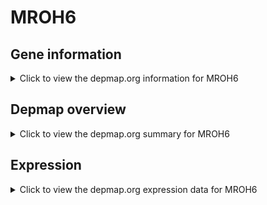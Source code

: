<h1>MROH6</h1>

<h2>Gene information</h2>
<details>
  <summary>Click to view the depmap.org information for MROH6</summary>
  <p><a href="https://depmap.org/portal/gene/MROH6?tab=about" target="_BLANK">Open page in a new tab...</a></p>
  <iframe src="https://depmap.org/portal/gene/MROH6?tab=about" style="border:none;width:100%;height:800px"></iframe>
</details>

<h2>Depmap overview</h2>
<details>
  <summary>Click to view the depmap.org summary for MROH6</summary>
  <p><a href="https://depmap.org/portal/gene/MROH6?tab=overview" target="_BLANK">Open page in a new tab...</a></p>
  <iframe src="https://depmap.org/portal/gene/MROH6?tab=overview" style="border:none;width:100%;height:800px"></iframe>
</details>

<h2>Expression</h2>
<details>
  <summary>Click to view the depmap.org expression data for MROH6</summary>
  <p><a href="https://depmap.org/portal/gene/MROH6?tab=characterization" target="_BLANK">Open page in a new tab...</a></p>
  <iframe src="https://depmap.org/portal/gene/MROH6?tab=characterization" style="border:none;width:100%;height:800px"></iframe>
</details>


<!--
<h2>Reactome Pathway diagram</h2>
<details>
  <summary>Click to view the Reactome pathway for MROH6</summary>
  <p><a href="PURL" target="_BLANK">Open page in a new tab...</a></p>
  PNAME
</details>
-->


